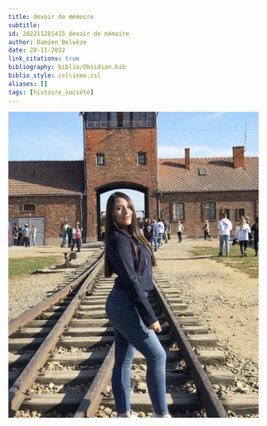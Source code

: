```yaml
---
title: devoir de mémoire
subtitle:
id: 202211281415_devoir de mémoire
author: Damien Belvèze
date: 28-11-2022
link_citations: true
bibliography: biblio/Obsidian.bib
biblio_style: csl\ieee.csl
aliases: []
tags: [histoire_société]
---
```


![](images/auschwitz_pose.jpg)




